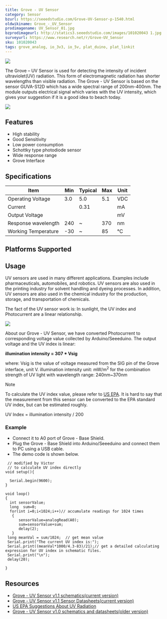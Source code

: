 ```yaml
---
title: Grove - UV Sensor
category: Sensor
bzurl: https://seeedstudio.com/Grove-UV-Sensor-p-1540.html
oldwikiname: Grove_-_UV_Sensor
prodimagename: UV_Sensor_01.jpg
bzprodimageurl: http://statics3.seeedstudio.com/images/101020043 1.jpg
surveyurl: https://www.research.net/r/Grove-UV_Sensor
sku: 101020043
tags: grove_analog, io_3v3, io_5v, plat_duino, plat_linkit
---
```


![](/assets/Grove-UV_Sensor/img/UV_Sensor_01.jpg)

The Grove – UV Sensor is used for detecting the intensity of incident ultraviolet(UV) radiation. This form of electromagnetic radiation has shorter wavelengths than visible radiation. The Grove - UV Sensor is based on the sensor GUVA-S12D which has a wide spectral range of 200nm-400nm. The module outputs electrical signal which varies with the UV intensity, which gives your suggestion if it is a good idea to beach today.


[![](/assets/common/Get_One_Now_Banner.png)](https://www.seeedstudio.com/Grove-UV-Sensor-p-1540.html)

Features
--------

-   High stability
-   Good Sensitivity
-   Low power consumption
-   Schottky type photodiode sensor
-   Wide response range
-   Grove Interface

Specifications
--------------

| Item                | Min | Typical | Max | Unit |
|---------------------|-----|---------|-----|------|
| Operating Voltage   | 3.0 | 5.0     | 5.1 | VDC  |
| Current             |     | 0.31    |     | mA   |
| Output Voltage      |     |         |     | mV   |
| Response wavelength | 240 | ~       | 370 | nm   |
| Working Temperature | -30 | ~       | 85  | ℃    |

Platforms Supported
-------------------

Usage
-----

UV sensors are used in many different applications. Examples include pharmaceuticals, automobiles, and robotics. UV sensors are also used in the printing industry for solvent handling and dyeing processes. In addition, UV sensors are also used in the chemical industry for the production, storage, and transportation of chemicals.

The fact of the UV sensor work is: In sunlight, the UV index and Photocurrent are a linear relationship.

![](/assets/Grove-UV_Sensor/img/Reference1.jpg)

About our Grove - UV Sensor, we have converted Photocurrent to corresponding voltage value collected by Arduino/Seeeduino. The output voltage and the UV index is linear:

**illumination intensity = 307 * Vsig**

where:
Vsig is the value of voltage measured from the SIG pin of the Grove interface, unit V.
illumination intensity unit: mW/m<sup>2</sup> for the combination strength of UV light with wavelength range: 240nm~370nm

<div class="admonition note">
<p class="admonition-title">Note</p>
To calculate the UV index value, please refer to <a href="http://www2.epa.gov/sunwise/uv-index">US EPA</a>. It is hard to say that the measurement from this sensor can be converted to the EPA standard UV index, but can be estimated roughly.
</div>


UV Index = illumination intensity / 200

### Example

-   Connect it to A0 port of Grove - Base Shield.
-   Plug the Grove - Base Shield into Arduino/Seeeduino and connect them to PC using a USB cable.
-   The demo code is shown below.

```
 // modified by Victor 
 // to calculate UV index directly
void setup(){
 
  Serial.begin(9600);
}
 
void loop()
{  
  int sensorValue;
  long  sum=0;
  for(int i=0;i<1024;i++)// accumulate readings for 1024 times
   {  
      sensorValue=analogRead(A0);
      sum=sensorValue+sum;
      delay(2);
   }   
 long meanVal = sum/1024;  // get mean value
 Serial.print("The current UV index is:");
 Serial.print((meanVal*1000/4.3-83)/21);// get a detailed calculating expression for UV index in schematic files. 
 Serial.print("\n");
 delay(20); 
 
}
```

Resources
---------

- [Grove - UV Sensor v1.1 schematics(current version)](/assets/Grove-UV_Sensor/res/Grove-UV_Sensor_v1.1_Schematics.zip)
- [Grove - UV Sensor v1.1 Sensor Datasheets(current version)](/assets/Grove-UV_Sensor/res/Grove-UV_Sensor_v1.1_Datasheets.zip)
- [US EPA Suggestions About UV Radiation](https://www.epa.gov/sunsafety/uv-index-scale-1)
- [Grove - UV Sensor v1.0 schematics and datasheets(older version)](/assets/Grove-UV_Sensor/res/Grove-UV_Sensor_v1.0_Datasheets.zip)


<!-- This Markdown file was created from http://www.seeedstudio.com/wiki/Grove_-_UV_Sensor -->
